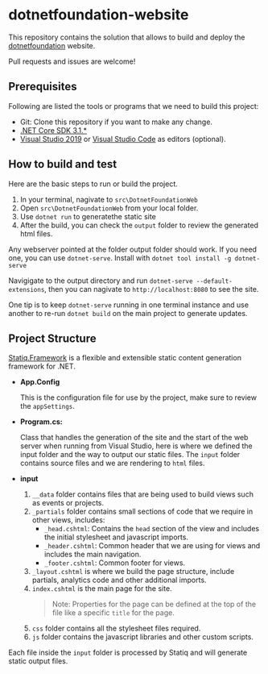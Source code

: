 # dotnetfoundation-website

This repository contains the solution that allows to build and deploy the [dotnetfoundation](https://dotnetfoundation.org/) website.

Pull requests and issues are welcome!

## Prerequisites

Following are listed the tools or programs that we need to build this project:

* Git: Clone this repository if you want to make any change.
* [.NET Core SDK 3.1.*](https://dotnet.microsoft.com/download)
* [Visual Studio 2019](https://visualstudio.microsoft.com/vs/) or [Visual Studio Code](https://code.visualstudio.com/) as editors (optional).

## How to build and test

Here are the basic steps to run or build the project.

1. In your terminal, nagivate to `src\DotnetFoundationWeb`
1. Open `src\DotnetFoundationWeb` from your local folder.
1. Use `dotnet run` to generatethe static site
1. After the build, you can check the `output` folder to review the generated html files.

Any webserver pointed at the folder output folder should work. If you need one, you can use `dotnet-serve`. Install with `dotnet tool install -g dotnet-serve`

Navigigate to the output directory and run `dotnet-serve --default-extensions`, then you can nagivate to `http://localhost:8080` to see the site.

One tip is to keep `dotnet-serve` running in one terminal instance and use another to re-run `dotnet build` on the main project to generate updates.

## Project Structure

[Statiq.Framework](https://github.com/statiqdev/Statiq.Framework) is a flexible and extensible static content generation framework for .NET.

* **App.Config**

    This is the configuration file for use by the project, make sure to review the `appSettings`.

* **Program.cs:**

    Class that handles the generation of the site and the start of the web server when running from Visual Studio, here is where we defined the input folder and the way to output our static files.
    The `input` folder contains source files and we are rendering to `html` files.

* **input**
    
    1. `__data` folder contains files that are being used to build views such as events or projects.
    1. `_partials` folder contains small sections of code that we require in other views, includes:
        * `_head.cshtml`: Contains the `head` section of the view and includes the initial stylesheet and javascript imports.
        * `_header.cshtml`: Common header that we are using for views and includes the main navigation.
        * `_footer.cshtml`: Common footer for views.
    1. `_layout.cshtml` is where we build the page structure, include partials, analytics code and other additional imports.
    1. `index.cshtml` is the main page for the site.
        > Note: Properties for the page can be defined at the top of the file like a specific `title` for the page.
    1. `css` folder contains all the stylesheet files required. 
    1. `js` folder contains the javascript libraries and other custom scripts.

Each file inside the `input` folder is processed by Statiq and will generate static output files.
